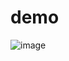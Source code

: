 # demo
![image](https://user-images.githubusercontent.com/29166409/205437575-3ef1ef5d-965e-42e0-ae45-88aec19eee85.png)
